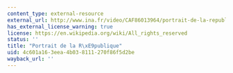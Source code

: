 ```yaml
---
content_type: external-resource
external_url: http://www.ina.fr/video/CAF86013964/portrait-de-la-republique-video.html
has_external_license_warning: true
license: https://en.wikipedia.org/wiki/All_rights_reserved
status: ''
title: "Portrait de la R\xE9publique"
uid: 4c601a16-3eea-4b03-8111-270f86f5d2be
wayback_url: ''
---
```

